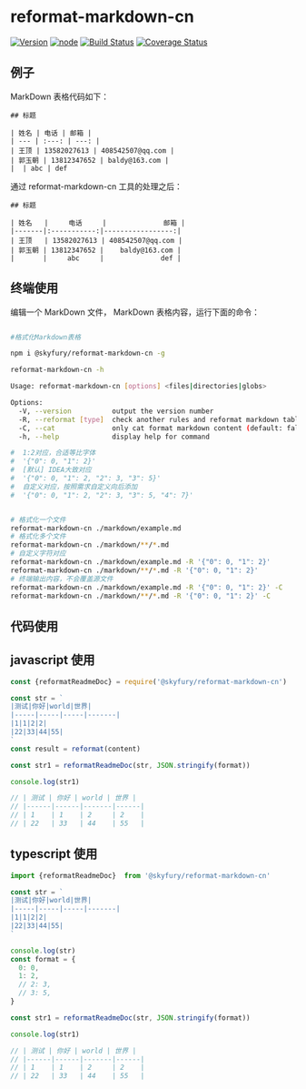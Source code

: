 # reformat-markdown-cn

[![Version](https://img.shields.io/badge/npm-6+-green.svg)](https://www.npmjs.org/package/reformat-markdown-table)
[![node](https://img.shields.io/badge/node->_v14-green.svg)](https://nodejs.org/en/)
[![Build Status](https://img.shields.io/travis/dbrockman/reformat-markdown-table/master.svg?style=flat)](https://travis-ci.org/dbrockman/reformat-markdown-table)
[![Coverage Status](http://img.shields.io/coveralls/dbrockman/reformat-markdown-table.svg?style=flat)](https://coveralls.io/r/dbrockman/reformat-markdown-table?branch=master)

## 例子

MarkDown 表格代码如下：

```
## 标题

| 姓名 | 电话 | 邮箱 |
| --- | :---: | ---: |
| 王顶 | 13582027613 | 408542507@qq.com |
| 郭玉朝 | 13812347652 | baldy@163.com |
|  | abc | def
```

通过 reformat-markdown-cn 工具的处理之后：

```
## 标题

| 姓名   |     电话     |              邮箱 |
|-------|:-----------:|-----------------:|
| 王顶   | 13582027613 | 408542507@qq.com |
| 郭玉朝 | 13812347652 |    baldy@163.com |
|       |     abc     |              def |
```

## 终端使用

编辑一个 MarkDown 文件， MarkDown 表格内容，运行下面的命令：

```bash

#格式化Markdown表格

npm i @skyfury/reformat-markdown-cn -g

reformat-markdown-cn -h

Usage: reformat-markdown-cn [options] <files|directories|globs>

Options:
  -V, --version          output the version number
  -R, --reformat [type]  check another rules and reformat markdown table, (default: {"0": 0, "1": 2, "2": 3, "3": 5})
  -C, --cat              only cat format markdown content (default: false)
  -h, --help             display help for command

#  1:2对应，合适等比字体
#  '{"0": 0, "1": 2}'
#  [默认] IDEA大致对应
#  '{"0": 0, "1": 2, "2": 3, "3": 5}'
#  自定义对应，按照需求自定义向后添加
#  '{"0": 0, "1": 2, "2": 3, "3": 5, "4": 7}'


# 格式化一个文件
reformat-markdown-cn ./markdown/example.md 
# 格式化多个文件
reformat-markdown-cn ./markdown/**/*.md
# 自定义字符对应
reformat-markdown-cn ./markdown/example.md -R '{"0": 0, "1": 2}'
reformat-markdown-cn ./markdown/**/*.md -R '{"0": 0, "1": 2}'
# 终端输出内容，不会覆盖源文件
reformat-markdown-cn ./markdown/example.md -R '{"0": 0, "1": 2}' -C
reformat-markdown-cn ./markdown/**/*.md -R '{"0": 0, "1": 2}' -C
```

## 代码使用

## javascript 使用

```javascript
const {reformatReadmeDoc} = require('@skyfury/reformat-markdown-cn')

const str = `
|测试|你好|world|世界|
|-----|-----|-----|-------|
|1|1|2|2|
|22|33|44|55|
`
const result = reformat(content)

const str1 = reformatReadmeDoc(str, JSON.stringify(format))

console.log(str1)

// | 测试 | 你好 | world | 世界 |
// |------|------|-------|------|
// | 1    | 1    | 2     | 2    |
// | 22   | 33   | 44    | 55   |
```

## typescript 使用

```TypeScript
import {reformatReadmeDoc}  from '@skyfury/reformat-markdown-cn'

const str = `
|测试|你好|world|世界|
|-----|-----|-----|-------|
|1|1|2|2|
|22|33|44|55|
`

console.log(str)
const format = {
  0: 0,
  1: 2,
  // 2: 3,
  // 3: 5,
}

const str1 = reformatReadmeDoc(str, JSON.stringify(format))

console.log(str1)

// | 测试 | 你好 | world | 世界 |
// |------|------|-------|------|
// | 1    | 1    | 2     | 2    |
// | 22   | 33   | 44    | 55   |
```

